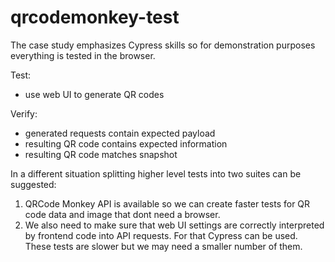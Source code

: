 # qrcodemonkey-test

The case study emphasizes Cypress skills so for demonstration purposes everything is tested in the browser.

Test:
- use web UI to generate QR codes

Verify:
- generated requests contain expected payload
- resulting QR code contains expected information
- resulting QR code matches snapshot


In a different situation splitting higher level tests into two suites can be suggested:

1. QRCode Monkey API is available so we can create faster tests for QR code data and image that dont need a browser.
2. We also need to make sure that web UI settings are correctly interpreted by frontend code into API requests. For that Cypress can be used. These tests are slower but we may need a smaller number of them.

